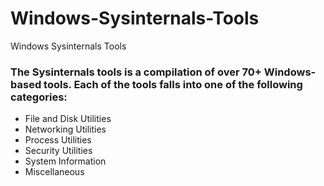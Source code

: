 # Windows-Sysinternals-Tools
Windows Sysinternals Tools
### The Sysinternals tools is a compilation of over 70+ Windows-based tools. Each of the tools falls into one of the following categories:
+ File and Disk Utilities
+ Networking Utilities
+ Process Utilities
+ Security Utilities
+ System Information
+ Miscellaneous


